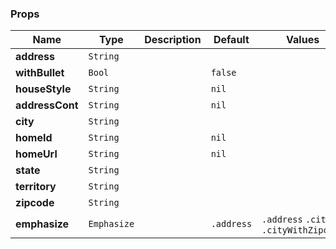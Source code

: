 ### Props
| Name | Type | Description | Default | Values |
| --- | ----------- | --------- | --------- | --------- |
| **address** | `String` |  |  |  |
| **withBullet** | `Bool` |  | `false` |  |
| **houseStyle** | `String` |  | `nil` |  |
| **addressCont** | `String` |  | `nil` |  |
| **city** | `String` |  |  |  |
| **homeId** | `String` |  | `nil` |  |
| **homeUrl** | `String` |  | `nil` |  |
| **state** | `String` |  |  |  |
| **territory** | `String` |  |  |  |
| **zipcode** |  `String` |  |  |  |
| **emphasize** | `Emphasize` |  | `.address` | `.address` `.city`  `.cityWithZipcode` |
